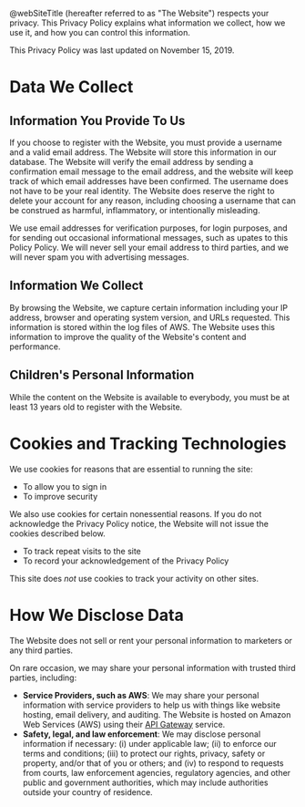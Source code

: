 @webSiteTitle (hereafter referred to as "The Website") respects your privacy.  This Privacy Policy explains what information we collect, how we use it, and how you can control this information.

This Privacy Policy was last updated on November 15, 2019.


# Data We Collect

## Information You Provide To Us

If you choose to register with the Website, you must provide a username and a valid email address.  The Website will store this information in our database.  The Website will verify the email address by sending a confirmation email message to the email address, and the website will keep track of which email addresses have been confirmed.  The username does not have to be your real identity.  The Website does reserve the right to delete your account for any reason, including choosing a username that can be construed as harmful, inflammatory, or intentionally misleading.

We use email addresses for verification purposes, for login purposes, and for sending out occasional informational messages, such as upates to this Policy Policy.  We will never sell your email address to third parties, and we will never spam you with advertising messages.

## Information We Collect

By browsing the Website, we capture certain information including your IP address, browser and operating system version, and URLs requested.  This information is stored within
the log files of AWS.  The Website uses this information to improve the quality of the Website's content and performance.

## Children's Personal Information

While the content on the Website is available to everybody, you must be at least 13 years old to register with the Website.

# Cookies and Tracking Technologies

We use cookies for reasons that are essential to running the site:
* To allow you to sign in
* To improve security

We also use cookies for certain nonessential reasons.  If you do not acknowledge the Privacy Policy notice, the Website will not issue the cookies described below.
* To track repeat visits to the site
* To record your acknowledgement of the Privacy Policy

This site does _not_ use cookies to track your activity on other sites.

# How We Disclose Data

The Website does not sell or rent your personal information to marketers or any third parties.

On rare occasion, we may share your personal information with trusted third parties, including:

* __Service Providers, such as AWS__: We may share your personal information with service providers to help us with things like website hosting, email delivery, and auditing.  The Website is hosted on Amazon Web Services (AWS) using their [API Gateway](https://aws.amazon.com/api-gateway/) service. 
* __Safety, legal, and law enforcement__: We may disclose personal information if necessary: (i) under applicable law; (ii) to enforce our terms and conditions;
  (iii) to protect our rights, privacy, safety or property, and/or that of you or others; and (iv) to respond to requests from courts, law enforcement agencies,
  regulatory agencies, and other public and government authorities, which may include authorities outside your country of residence.
